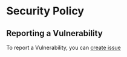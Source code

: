 # Security Policy

## Reporting a Vulnerability

To report a Vulnerability, you can [create issue](https://github.com/tapnisu/tapris/issues/new)
